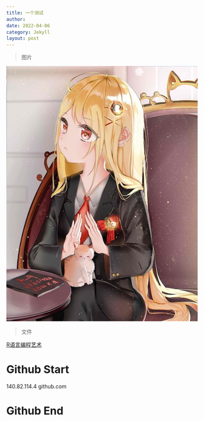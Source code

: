 ```yaml
---
title: 一个测试
author: 
date: 2022-04-06
category: Jekyll
layout: post
---
```


> 图片

![Letin][1]

> 文件

[R语言编程艺术][2]



[1]: https://github.com/Mikotoo/Mikotoo.github.io/blob/main/downloads/image/Letin.jpg
[2]: https://github.com/Mikotoo/Mikotoo.github.io/blob/main/downloads/book/The%20Art%20of%20R%20Programming.pdf

# Github Start
140.82.114.4 github.com
# Github End
